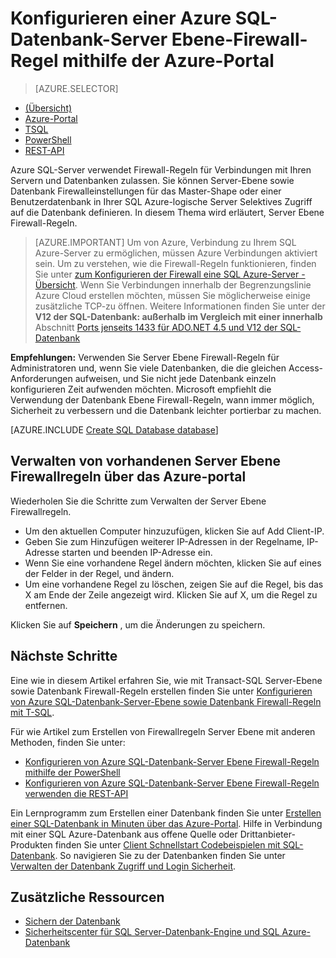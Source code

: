 <properties
    pageTitle="Konfigurieren eine SQL-Datenbank-Server Ebene Firewall-Regel | Microsoft Azure"
    description="Informationen Sie zum Konfigurieren der Firewall für IP-Adressen, die SQL Azure-Server zugreifen."
    services="sql-database"
    documentationCenter=""
    authors="BYHAM"
    manager="jhubbard"
    editor=""/>


<tags
    ms.service="sql-database"
    ms.workload="data-management"
    ms.tgt_pltfrm="na"
    ms.devlang="dotnet"
    ms.topic="article" 
    ms.date="08/30/2016"
    ms.author="rickbyh;carlrab"/>


# <a name="configure-an-azure-sql-database-server-level-firewall-rule-using-the-azure-portal"></a>Konfigurieren einer Azure SQL-Datenbank-Server Ebene-Firewall-Regel mithilfe der Azure-Portal


> [AZURE.SELECTOR]
- [(Übersicht)](sql-database-firewall-configure.md)
- [Azure-Portal](sql-database-configure-firewall-settings.md)
- [TSQL](sql-database-configure-firewall-settings-tsql.md)
- [PowerShell](sql-database-configure-firewall-settings-powershell.md)
- [REST-API](sql-database-configure-firewall-settings-rest.md)

Azure SQL-Server verwendet Firewall-Regeln für Verbindungen mit Ihren Servern und Datenbanken zulassen. Sie können Server-Ebene sowie Datenbank Firewalleinstellungen für das Master-Shape oder einer Benutzerdatenbank in Ihrer SQL Azure-logische Server Selektives Zugriff auf die Datenbank definieren. In diesem Thema wird erläutert, Server Ebene Firewall-Regeln.

> [AZURE.IMPORTANT] Um von Azure, Verbindung zu Ihrem SQL Azure-Server zu ermöglichen, müssen Azure Verbindungen aktiviert sein. Um zu verstehen, wie die Firewall-Regeln funktionieren, finden Sie unter [zum Konfigurieren der Firewall eine SQL Azure-Server \- Übersicht](sql-database-firewall-configure.md). Wenn Sie Verbindungen innerhalb der Begrenzungslinie Azure Cloud erstellen möchten, müssen Sie möglicherweise einige zusätzliche TCP-zu öffnen. Weitere Informationen finden Sie unter der **V12 der SQL-Datenbank: außerhalb im Vergleich mit einer innerhalb** Abschnitt [Ports jenseits 1433 für ADO.NET 4.5 und V12 der SQL-Datenbank](sql-database-develop-direct-route-ports-adonet-v12.md)

**Empfehlungen:** Verwenden Sie Server Ebene Firewall-Regeln für Administratoren und, wenn Sie viele Datenbanken, die die gleichen Access-Anforderungen aufweisen, und Sie nicht jede Datenbank einzeln konfigurieren Zeit aufwenden möchten. Microsoft empfiehlt die Verwendung der Datenbank Ebene Firewall-Regeln, wann immer möglich, Sicherheit zu verbessern und die Datenbank leichter portierbar zu machen.

[AZURE.INCLUDE [Create SQL Database database](../../includes/sql-database-create-new-server-firewall-portal.md)]

## <a name="manage-existing-server-level-firewall-rules-through-the-azure-portal"></a>Verwalten von vorhandenen Server Ebene Firewallregeln über das Azure-portal

Wiederholen Sie die Schritte zum Verwalten der Server Ebene Firewallregeln.

- Um den aktuellen Computer hinzuzufügen, klicken Sie auf Add Client-IP.
- Geben Sie zum Hinzufügen weiterer IP-Adressen in der Regelname, IP-Adresse starten und beenden IP-Adresse ein.
- Wenn Sie eine vorhandene Regel ändern möchten, klicken Sie auf eines der Felder in der Regel, und ändern.
- Um eine vorhandene Regel zu löschen, zeigen Sie auf die Regel, bis das X am Ende der Zeile angezeigt wird. Klicken Sie auf X, um die Regel zu entfernen.

Klicken Sie auf **Speichern** , um die Änderungen zu speichern.

## <a name="next-steps"></a>Nächste Schritte

Eine wie in diesem Artikel erfahren Sie, wie mit Transact-SQL Server-Ebene sowie Datenbank Firewall-Regeln erstellen finden Sie unter [Konfigurieren von Azure SQL-Datenbank-Server-Ebene sowie Datenbank Firewall-Regeln mit T-SQL](sql-database-configure-firewall-settings-tsql.md). 

Für wie Artikel zum Erstellen von Firewallregeln Server Ebene mit anderen Methoden, finden Sie unter: 

- [Konfigurieren von Azure SQL-Datenbank-Server Ebene Firewall-Regeln mithilfe der PowerShell](sql-database-configure-firewall-settings-powershell.md)
- [Konfigurieren von Azure SQL-Datenbank-Server Ebene Firewall-Regeln verwenden die REST-API](sql-database-configure-firewall-settings-rest.md)

Ein Lernprogramm zum Erstellen einer Datenbank finden Sie unter [Erstellen einer SQL-Datenbank in Minuten über das Azure-Portal](sql-database-get-started.md).
Hilfe in Verbindung mit einer SQL Azure-Datenbank aus offene Quelle oder Drittanbieter-Produkten finden Sie unter [Client Schnellstart Codebeispielen mit SQL-Datenbank](https://msdn.microsoft.com/library/azure/ee336282.aspx).
So navigieren Sie zu der Datenbanken finden Sie unter [Verwalten der Datenbank Zugriff und Login Sicherheit](https://msdn.microsoft.com/library/azure/ee336235.aspx).


## <a name="additional-resources"></a>Zusätzliche Ressourcen

- [Sichern der Datenbank](sql-database-security.md)
- [Sicherheitscenter für SQL Server-Datenbank-Engine und SQL Azure-Datenbank](https://msdn.microsoft.com/library/bb510589)


<!--Image references-->
[1]: ./media/sql-database-configure-firewall-settings/AzurePortalBrowseForFirewall.png
[2]: ./media/sql-database-configure-firewall-settings/AzurePortalFirewallSettings.png
<!--anchors-->

 
